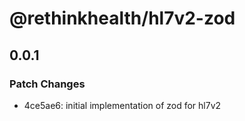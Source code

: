 # @rethinkhealth/hl7v2-zod

## 0.0.1

### Patch Changes

- 4ce5ae6: initial implementation of zod for hl7v2
